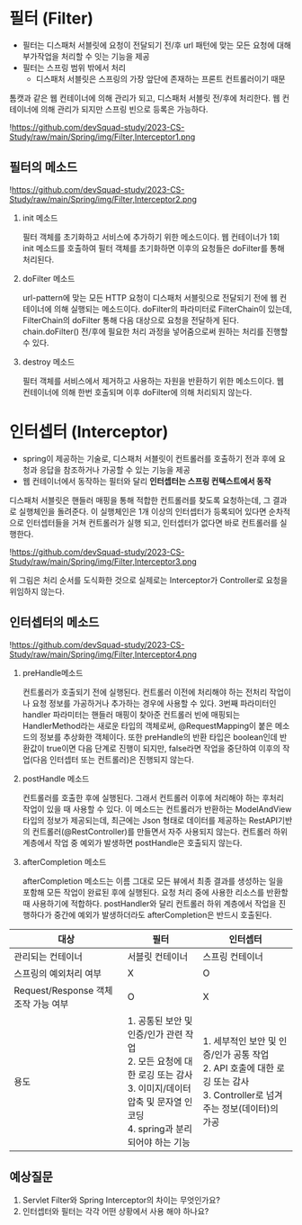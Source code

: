# 필터 (Filter)

- 필터는 디스패처 서블릿에 요청이 전달되기 전/후 url 패턴에 맞는 모든 요청에 대해 부가작업을 처리할 수 잇는 기능을 제공
- 필터는 스프링 범위 밖에서 처리
    - 디스패처 서블릿은 스프링의 가장 앞단에 존재하는 프론트 컨트롤러이기 때문

톰캣과 같은 웹 컨테이너에 의해 관리가 되고, 디스패처 서블릿 전/후에 처리한다. 웹 컨테이너에 의해 관리가 되지만 스프링 빈으로 등록은 가능하다.

!https://github.com/devSquad-study/2023-CS-Study/raw/main/Spring/img/Filter,Interceptor1.png

## 필터의 메소드

!https://github.com/devSquad-study/2023-CS-Study/raw/main/Spring/img/Filter,Interceptor2.png

1. init 메소드
    
    필터 객체를 초기화하고 서비스에 추가하기 위한 메소드이다. 웹 컨테이너가 1회 init 메소드를 호출하여 필터 객체를 초기화하면 이후의 요청들은 doFilter를 통해 처리된다.
    
2. doFilter 메소드
    
    url-pattern에 맞는 모든 HTTP 요청이 디스패처 서블릿으로 전달되기 전에 웹 컨테이너에 의해 실행되는 메소드이다. doFilter의 파라미터로 FilterChain이 있는데, FilterChain의 doFilter 통해 다음 대상으로 요청을 전달하게 된다. chain.doFilter() 전/후에 필요한 처리 과정을 넣어줌으로써 원하는 처리를 진행할 수 있다.
    
3. destroy 메소드
    
    필터 객체를 서비스에서 제거하고 사용하는 자원을 반환하기 위한 메소드이다. 웹 컨테이너에 의해 한번 호출되며 이후 doFilter에 의해 처리되지 않는다.
    

# 인터셉터 (Interceptor)

- spring이 제공하는 기술로, 디스패처 서블릿이 컨트롤러를 호출하기 전과 후에 요청과 응답을 참조하거나 가공할 수 있는 기능을 제공
- 웹 컨테이너에서 동작하는 필터와 달리 **인터셉터는 스프링 컨텍스트에서 동작**

디스패처 서블릿은 핸들러 매핑을 통해 적합한 컨트롤러를 찾도록 요청하는데, 그 결과로 실행체인을 돌려준다. 이 실행체인은 1개 이상의 인터셉터가 등록되어 있다면 순차적으로 인터셉터들을 거쳐 컨트롤러가 실행 되고, 인터셉터가 없다면 바로 컨트롤러를 실행한다.

!https://github.com/devSquad-study/2023-CS-Study/raw/main/Spring/img/Filter,Interceptor3.png

위 그림은 처리 순서를 도식화한 것으로 실제로는 Interceptor가 Controller로 요청을 위임하지 않는다.

## 인터셉터의 메소드

!https://github.com/devSquad-study/2023-CS-Study/raw/main/Spring/img/Filter,Interceptor4.png

1. preHandle메소드
    
    컨트롤러가 호출되기 전에 실행된다. 컨트롤러 이전에 처리해야 하는 전처리 작업이나 요청 정보를 가공하거나 추가하는 경우에 사용할 수 있다. 3번째 파라미터인 handler 파라미터는 핸들러 매핑이 찾아준 컨트롤러 빈에 매핑되는 HandlerMethod라는 새로운 타입의 객체로써, @RequestMapping이 붙은 메소드의 정보를 추상화한 객체이다. 또한 preHandle의 반환 타입은 boolean인데 반환값이 true이면 다음 단계로 진행이 되지만, false라면 작업을 중단하여 이후의 작업(다음 인터셉터 또는 컨트롤러)은 진행되지 않는다.
    
2. postHandle 메소드
    
    컨트롤러를 호출한 후에 실행된다. 그래서 컨트롤러 이후에 처리해야 하는 후처리 작업이 있을 때 사용할 수 있다. 이 메소드는 컨트롤러가 반환하는 ModelAndView 타입의 정보가 제공되는데, 최근에는 Json 형태로 데이터를 제공하는 RestAPI기반의 컨트롤러(@RestController)를 만들면서 자주 사용되지 않는다. 컨트롤러 하위 계층에서 작업 중 예외가 발생하면 postHandle은 호출되지 않는다.
    
3. afterCompletion 메소드
    
    afterCompletion 메소드는 이름 그대로 모든 뷰에서 최종 결과를 생성하는 일을 포함해 모든 작업이 완료된 후에 실행된다. 요청 처리 중에 사용한 리소스를 반환할 때 사용하기에 적합하다. postHandler와 달리 컨트롤러 하위 계층에서 작업을 진행하다가 중간에 예외가 발생하더라도 afterCompletion은 반드시 호출된다.
    

| 대상 | 필터 | 인터셉터 |
| --- | --- | --- |
| 관리되는 컨테이너 | 서블릿 컨테이너 | 스프링 컨테이너 |
| 스프링의 예외처리 여부 | X | O |
| Request/Response 객체 조작 가능 여부 | O | X |
| 용도 | 1. 공통된 보안 및 인증/인가 관련 작업 <br> 2. 모든 요청에 대한 로깅 또는 감사 <br> 3. 이미지/데이터 압축 및 문자열 인코딩 <br> 4. spring과 분리되어야 하는 기능 | 1. 세부적인 보안 및 인증/인가 공통 작업 <br> 2. API 호출에 대한 로깅 또는 감사 <br> 3. Controller로 넘겨주는 정보(데이터)의 가공 |

## 예상질문
1. Servlet Filter와 Spring Interceptor의 차이는 무엇인가요?
2. 인터셉터와 필터는 각각 어떤 상황에서 사용 해야 하나요?

